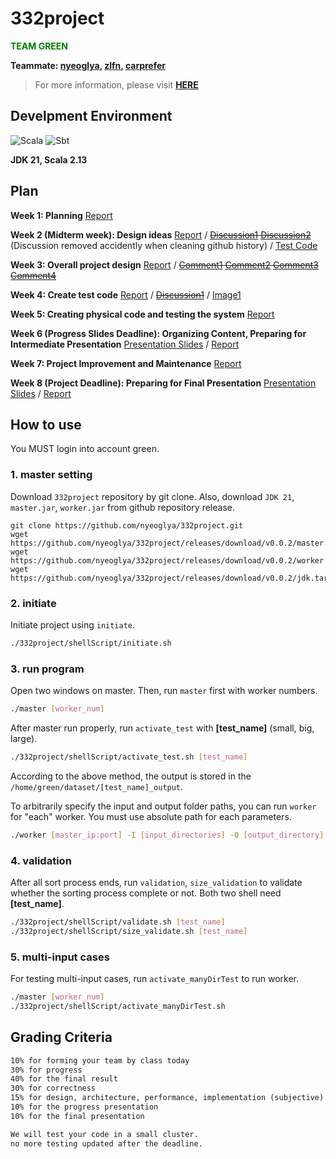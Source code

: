 # 332project
<span style="color: green;">**TEAM GREEN**</span>

**Teammate: [nyeoglya](https://github.com/nyeoglya), [zlfn](https://github.com/zlfn), [carprefer](https://github.com/carprefer)**

> For more information, please visit [**HERE**](http://pl.postech.ac.kr/~gla/cs332/index.html)

## Develpment Environment
![Scala](https://img.shields.io/badge/scala-%23DC322F.svg?style=for-the-badge&logo=scala&logoColor=white)
![Sbt](https://img.shields.io/badge/sbt-%235e150f.svg?style=for-the-badge&logo=apachenetbeanside&logoColor=white)

**JDK 21, Scala 2.13**

## Plan
**Week 1: Planning** [Report](https://htmlpreview.github.io/?https://github.com/nyeoglya/332project/blob/main/report/week1_report.html)

**Week 2 (Midterm week): Design ideas** [Report](https://htmlpreview.github.io/?https://github.com/nyeoglya/332project/blob/main/report/week2_report.html) / ~~[Discussion1](https://github.com/nyeoglya/332project/discussions/3) [Discussion2](https://github.com/nyeoglya/332project/discussions/4)~~ (Discussion removed accidently when cleaning github history) / [Test Code](https://github.com/nyeoglya/grpc-master-worker)

**Week 3: Overall project design** [Report](https://htmlpreview.github.io/?https://github.com/nyeoglya/332project/blob/main/report/week3_report.html) / ~~[Comment1](https://github.com/nyeoglya/332project/discussions/3#discussioncomment-11133877) [Comment2](https://github.com/nyeoglya/332project/discussions/3#discussioncomment-11133893) [Comment3](https://github.com/nyeoglya/332project/discussions/3#discussioncomment-11133896) [Comment4](https://github.com/nyeoglya/332project/discussions/3#discussioncomment-11134228)~~

**Week 4: Create test code** [Report](https://htmlpreview.github.io/?https://github.com/nyeoglya/332project/blob/main/report/week4_report.html) / ~~[Discussion1](https://github.com/nyeoglya/332project/discussions/7)~~ / [Image1](https://github.com/nyeoglya/332project/blob/main/report/worker_test_carprefer.png)

**Week 5: Creating physical code and testing the system** [Report](https://github.com/nyeoglya/332project/blob/main/report/week5_report.pdf)

**Week 6 (Progress Slides Deadline): Organizing Content, Preparing for Intermediate Presentation** [Presentation Slides](https://github.com/nyeoglya/332project/blob/main/presentation/intermediate/) / [Report](https://htmlpreview.github.io/?https://github.com/nyeoglya/332project/blob/main/report/week6_report.html)

**Week 7: Project Improvement and Maintenance** [Report](https://htmlpreview.github.io/?https://github.com/nyeoglya/332project/blob/main/report/week7_report.html)

**Week 8 (Project Deadline): Preparing for Final Presentation** [Presentation Slides](https://github.com/nyeoglya/332project/blob/main/presentation/final/) / [Report](https://htmlpreview.github.io/?https://github.com/nyeoglya/332project/blob/main/report/week8_report.html)

## How to use
You MUST login into account green.

### 1. master setting
Download ``332project`` repository by git clone. Also, download ``JDK 21``, ``master.jar``, ``worker.jar`` from github repository release.
```shell
git clone https://github.com/nyeoglya/332project.git
wget https://github.com/nyeoglya/332project/releases/download/v0.0.2/master.jar
wget https://github.com/nyeoglya/332project/releases/download/v0.0.2/worker.jar
wget https://github.com/nyeoglya/332project/releases/download/v0.0.2/jdk.tar
```

### 2. initiate
Initiate project using ``initiate``.
```sh
./332project/shellScript/initiate.sh
```

### 3. run program
Open two windows on master. Then, run ``master`` first with worker numbers.
```sh
./master [worker_num]
```

After master run properly, run ``activate_test`` with **[test_name]** (small, big, large).
```sh
./332project/shellScript/activate_test.sh [test_name]
```

According to the above method, the output is stored in the ``/home/green/dataset/[test_name]_output``.

To arbitrarily specify the input and output folder paths, you can run ``worker`` for "each" worker. You must use absolute path for each parameters.
```sh
./worker [master_ip:port] -I [input_directories] -O [output_directory]
```

### 4. validation
After all sort process ends, run ``validation``, ``size_validation`` to validate whether the sorting process complete or not. Both two shell need **[test_name]**.
```sh
./332project/shellScript/validate.sh [test_name]
./332project/shellScript/size_validate.sh [test_name]
```

### 5. multi-input cases
For testing multi-input cases, run ``activate_manyDirTest`` to run worker.
```sh
./master [worker_num]
./332project/shellScript/activate_manyDirTest.sh
```

## Grading Criteria
```md
10% for forming your team by class today
30% for progress
40% for the final result
30% for correctness
15% for design, architecture, performance, implementation (subjective)
10% for the progress presentation
10% for the final presentation

We will test your code in a small cluster.
no more testing updated after the deadline.
```
